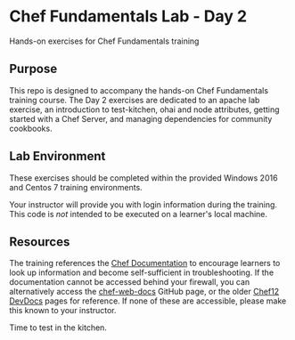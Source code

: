 # Chef Fundamentals Lab - Day 2
Hands-on exercises for Chef Fundamentals training

## Purpose

This repo is designed to accompany the hands-on Chef Fundamentals training course. The Day 2 exercises are dedicated to an apache lab exercise, an introduction to test-kitchen, ohai and node attributes, getting started with a Chef Server, and managing dependencies for community cookbooks.

## Lab Environment

These exercises should be completed within the provided Windows 2016 and Centos 7 training environments.

Your instructor will provide you with login information during the training. This code is _not_ intended to be executed on a learner's local machine.

## Resources

The training references the [Chef Documentation](https://docs.chef.io) to encourage learners to look up information and become self-sufficient in troubleshooting. If the documentation cannot be accessed behind your firewall, you can alternatively access the [chef-web-docs](https://github.com/chef/chef-web-docs) GitHub page, or the older [Chef12 DevDocs](https://devdocs.io/chef~12/) pages for reference. If none of these are accessible, please make this known to your instructor.

Time to test in the kitchen.